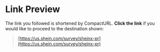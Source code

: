 # Link Preview

The link you followed is shortened by CompactURL.
**Click the link** if you would like to proceed to the destination shown:

> [https://us.shein.com/survey/sheinx-pr](https://us.shein.com/survey/sheinx-pr)
